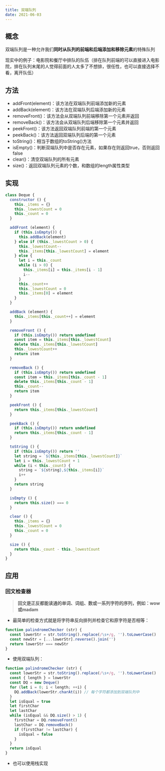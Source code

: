 ```yaml
---
title: 双端队列
date: 2021-06-03
---
```


## 概念
双端队列是一种允许我们**同时从队列的前端和后端添加和移除元素**的特殊队列

现实中的例子：电影院和餐厅中排队的队伍（排在队列前端的可以直接进入电影院，排在队列末尾的人觉得前面的人太多了不想排，很任性，也可以直接选择不看，离开队伍）

## 方法
* addFront(element)：该方法在双端队列前端添加新的元素
* addBack(element)：该方法在双端队列后端添加新的元素
* removeFront()：该方法会从双端队列前端移除第一个元素并返回
* removeBack()：该方法会从双端队列后端移除第一个元素并返回
* peekFront()：该方法返回双端队列前端的第一个元素
* peekBack()：该方法返回双端队列后端的第一个元素
* toString()：相当于数组的toString()方法
* isEmpty()：判断双端队列中是否存在元素，如果存在则返回true，否则返回false
* clear()：清空双端队列的所有元素
* size()：返回双端队列元素的个数，和数组的length属性类型

## 实现
``` js
class Deque {
  constructor () {
    this._items = {}
    this._lowestCount = 0
    this._count = 0
  }

  addFront (element) {
    if (this.isEmpty()) {
      this.addBack(element)
    } else if (this._lowestCount > 0) {
      this._lowestCount--
      this._items[this._lowestCount] = element
    } else {
      let i = this._count
      while (i > 0) {
        this._items[i] = this._items[i - 1]
        i--
      }
      this._count++
      this._lowestCount = 0
      this._items[0] = element
    }
  }

  addBack (element) {
    this._items[this._count++] = element
  }

  removeFront () {
    if (this.isEmpty()) return undefined
    const item = this._items[this._lowestCount]
    delete this._items[this._lowestCount]
    this._lowestCount++
    return item
  }

  removeBack () {
    if (this.isEmpty()) return undefined
    const item = this._items[this._count - 1]
    delete this._items[this._count - 1]
    this._count--
    return item
  }

  peekFront () {
    return this._items[this._lowestCount]
  }

  peekBack () {
    if (this.isEmpty()) return undefined
    return this._items[this._count - 1]
  }

  toString () {
    if (this.isEmpty()) return ''
    let string = `${this._items[this._lowestCount]}`
    let i = this._lowestCount + 1
    while (i < this._count) {
      string = `${string},${this._items[i]}`
      i++
    }
    return string
  }

  isEmpty () {
    return this.size() === 0
  }

  clear () {
    this._items = {}
    this._lowestCount = 0
    this._count = 0
  }

  size () {
    return this._count - this._lowestCount
  }
}
```

## 应用
### 回文检查器
> **回文是正反都能读通的单词、词组、数或一系列字符的序列，例如：wow或madam**

* 最简单的检查方式就是将字符串反向排列并检查它和原字符是否相等：
``` js
function palindromeChecker (str) {
  const lowerStr = str.toString().replace(/\s+/g, '').toLowerCase()
  const newStr = [...lowerStr].reverse().join('')
  return lowerStr === newStr
}
```
* 使用双端队列：
``` js
function palindromeChecker (str) {
  const lowerStr = str.toString().replace(/\s+/g, '').toLowerCase()
  const { length } = lowerStr
  const DQ = new Deque()
  for (let i = 0; i < length; ++i) {
    DQ.addBack(lowerStr.charAt(i)) // 每个字符都添加到双端队列中
  }
  let isEqual = true
  let firstChar
  let lastChar
  while (isEqual && DQ.size() > 1) {
    firstChar = DQ.removeFront()
    lastChar = DQ.removeBack()
    if (firstChar != lastChar) {
      isEqual = false
    }
  }
  return isEqual
}
```
* 也可以使用栈实现


